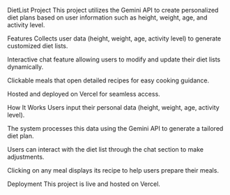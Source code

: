 DietList Project
This project utilizes the Gemini API to create personalized diet plans based on user information such as height, weight, age, and activity level.

Features
Collects user data (height, weight, age, activity level) to generate customized diet lists.

Interactive chat feature allowing users to modify and update their diet lists dynamically.

Clickable meals that open detailed recipes for easy cooking guidance.

Hosted and deployed on Vercel for seamless access.

How It Works
Users input their personal data (height, weight, age, activity level).

The system processes this data using the Gemini API to generate a tailored diet plan.

Users can interact with the diet list through the chat section to make adjustments.

Clicking on any meal displays its recipe to help users prepare their meals.

Deployment
This project is live and hosted on Vercel.
